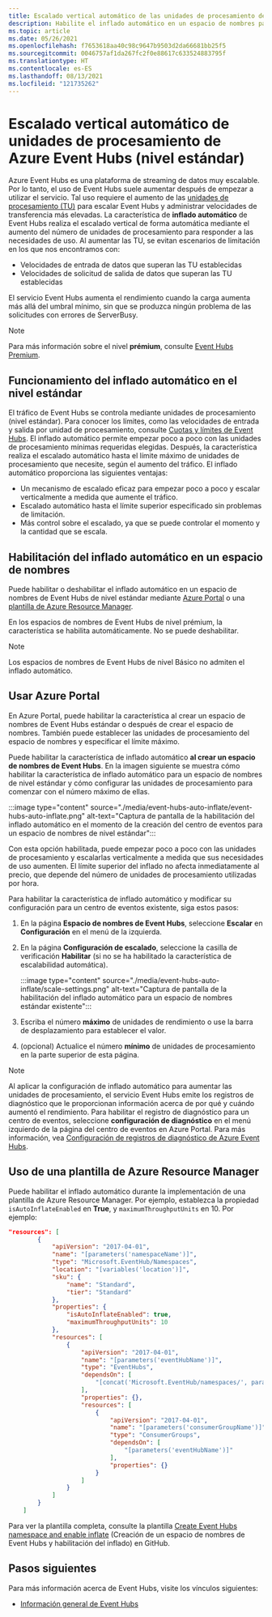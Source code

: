```yaml
---
title: Escalado vertical automático de las unidades de procesamiento de Azure Event Hubs
description: Habilite el inflado automático en un espacio de nombres para escalar verticalmente las unidades de procesamiento (nivel estándar).
ms.topic: article
ms.date: 05/26/2021
ms.openlocfilehash: f7653618aa40c98c9647b9503d2da66681bb25f5
ms.sourcegitcommit: 0046757af1da267fc2f0e88617c633524883795f
ms.translationtype: HT
ms.contentlocale: es-ES
ms.lasthandoff: 08/13/2021
ms.locfileid: "121735262"
---
```

# <a name="automatically-scale-up-azure-event-hubs-throughput-units-standard-tier"></a>Escalado vertical automático de unidades de procesamiento de Azure Event Hubs (nivel estándar) 
Azure Event Hubs es una plataforma de streaming de datos muy escalable. Por lo tanto, el uso de Event Hubs suele aumentar después de empezar a utilizar el servicio. Tal uso requiere el aumento de las [unidades de procesamiento (TU)](event-hubs-scalability.md#throughput-units) para escalar Event Hubs y administrar velocidades de transferencia más elevadas. La característica de **inflado automático** de Event Hubs realiza el escalado vertical de forma automática mediante el aumento del número de unidades de procesamiento para responder a las necesidades de uso. Al aumentar las TU, se evitan escenarios de limitación en los que nos encontramos con:

* Velocidades de entrada de datos que superan las TU establecidas 
* Velocidades de solicitud de salida de datos que superan las TU establecidas

El servicio Event Hubs aumenta el rendimiento cuando la carga aumenta más allá del umbral mínimo, sin que se produzca ningún problema de las solicitudes con errores de ServerBusy.

> [!NOTE]
> Para más información sobre el nivel **prémium**, consulte [Event Hubs Premium](event-hubs-premium-overview.md).

## <a name="how-auto-inflate-works-in-standard-tier"></a>Funcionamiento del inflado automático en el nivel estándar
El tráfico de Event Hubs se controla mediante unidades de procesamiento (nivel estándar). Para conocer los límites, como las velocidades de entrada y salida por unidad de procesamiento, consulte [Cuotas y límites de Event Hubs](event-hubs-quotas.md). El inflado automático permite empezar poco a poco con las unidades de procesamiento mínimas requeridas elegidas. Después, la característica realiza el escalado automático hasta el límite máximo de unidades de procesamiento que necesite, según el aumento del tráfico. El inflado automático proporciona las siguientes ventajas:

- Un mecanismo de escalado eficaz para empezar poco a poco y escalar verticalmente a medida que aumente el tráfico.
- Escalado automático hasta el límite superior especificado sin problemas de limitación.
- Más control sobre el escalado, ya que se puede controlar el momento y la cantidad que se escala.

 ## <a name="enable-auto-inflate-on-a-namespace"></a>Habilitación del inflado automático en un espacio de nombres
Puede habilitar o deshabilitar el inflado automático en un espacio de nombres de Event Hubs de nivel estándar mediante [Azure Portal](https://portal.azure.com) o una [plantilla de Azure Resource Manager](https://github.com/Azure/azure-quickstart-templates/tree/master/quickstarts/microsoft.eventhub/eventhubs-create-namespace-and-enable-inflate).

En los espacios de nombres de Event Hubs de nivel prémium, la característica se habilita automáticamente. No se puede deshabilitar. 

> [!NOTE]
> Los espacios de nombres de Event Hubs de nivel Básico no admiten el inflado automático.

## <a name="use-azure-portal"></a>Usar Azure Portal
En Azure Portal, puede habilitar la característica al crear un espacio de nombres de Event Hubs estándar o después de crear el espacio de nombres. También puede establecer las unidades de procesamiento del espacio de nombres y especificar el límite máximo. 

Puede habilitar la característica de inflado automático **al crear un espacio de nombres de Event Hubs**. En la imagen siguiente se muestra cómo habilitar la característica de inflado automático para un espacio de nombres de nivel estándar y cómo configurar las unidades de procesamiento para comenzar con el número máximo de ellas. 

:::image type="content" source="./media/event-hubs-auto-inflate/event-hubs-auto-inflate.png" alt-text="Captura de pantalla de la habilitación del inflado automático en el momento de la creación del centro de eventos para un espacio de nombres de nivel estándar":::

Con esta opción habilitada, puede empezar poco a poco con las unidades de procesamiento y escalarlas verticalmente a medida que sus necesidades de uso aumenten. El límite superior del inflado no afecta inmediatamente al precio, que depende del número de unidades de procesamiento utilizadas por hora.

Para habilitar la característica de inflado automático y modificar su configuración para un centro de eventos existente, siga estos pasos:

1. En la página **Espacio de nombres de Event Hubs**, seleccione **Escalar** en **Configuración** en el menú de la izquierda.
2. En la página **Configuración de escalado**, seleccione la casilla de verificación **Habilitar** (si no se ha habilitado la característica de escalabilidad automática).

    :::image type="content" source="./media/event-hubs-auto-inflate/scale-settings.png" alt-text="Captura de pantalla de la habilitación del inflado automático para un espacio de nombres estándar existente":::
3. Escriba el número **máximo** de unidades de rendimiento o use la barra de desplazamiento para establecer el valor.
4. (opcional) Actualice el número **mínimo** de unidades de procesamiento en la parte superior de esta página.

> [!NOTE]
> Al aplicar la configuración de inflado automático para aumentar las unidades de procesamiento, el servicio Event Hubs emite los registros de diagnóstico que le proporcionan información acerca de por qué y cuándo aumentó el rendimiento. Para habilitar el registro de diagnóstico para un centro de eventos, seleccione **configuración de diagnóstico** en el menú izquierdo de la página del centro de eventos en Azure Portal. Para más información, vea [Configuración de registros de diagnóstico de Azure Event Hubs](monitor-event-hubs-reference.md#resource-logs).


## <a name="use-an-azure-resource-manager-template"></a>Uso de una plantilla de Azure Resource Manager

Puede habilitar el inflado automático durante la implementación de una plantilla de Azure Resource Manager. Por ejemplo, establezca la propiedad `isAutoInflateEnabled` en **True**, y `maximumThroughputUnits` en 10. Por ejemplo:

```json
"resources": [
        {
            "apiVersion": "2017-04-01",
            "name": "[parameters('namespaceName')]",
            "type": "Microsoft.EventHub/Namespaces",
            "location": "[variables('location')]",
            "sku": {
                "name": "Standard",
                "tier": "Standard"
            },
            "properties": {
                "isAutoInflateEnabled": true,
                "maximumThroughputUnits": 10
            },
            "resources": [
                {
                    "apiVersion": "2017-04-01",
                    "name": "[parameters('eventHubName')]",
                    "type": "EventHubs",
                    "dependsOn": [
                        "[concat('Microsoft.EventHub/namespaces/', parameters('namespaceName'))]"
                    ],
                    "properties": {},
                    "resources": [
                        {
                            "apiVersion": "2017-04-01",
                            "name": "[parameters('consumerGroupName')]",
                            "type": "ConsumerGroups",
                            "dependsOn": [
                                "[parameters('eventHubName')]"
                            ],
                            "properties": {}
                        }
                    ]
                }
            ]
        }
    ]
```

Para ver la plantilla completa, consulte la plantilla [Create Event Hubs namespace and enable inflate](https://github.com/Azure/azure-quickstart-templates/tree/master/quickstarts/microsoft.eventhub/eventhubs-create-namespace-and-enable-inflate) (Creación de un espacio de nombres de Event Hubs y habilitación del inflado) en GitHub.


## <a name="next-steps"></a>Pasos siguientes

Para más información acerca de Event Hubs, visite los vínculos siguientes:

* [Información general de Event Hubs](./event-hubs-about.md)
